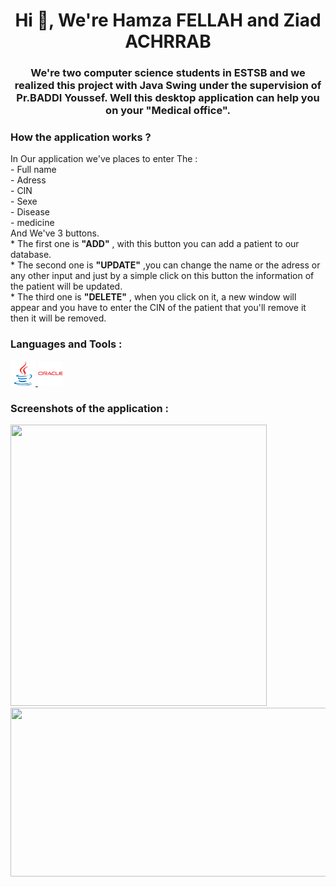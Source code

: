 <h1 align="center">Hi 👋, We're Hamza FELLAH and Ziad ACHRRAB</h1>
<h3 align="center">We're two computer science students in ESTSB and we realized this project with Java Swing under the supervision of Pr.BADDI Youssef. Well this desktop application can help you on your "Medical office".</h3>

<h3 align="left">How the application works ?</h3>
<p align="left">
In Our application we've places to enter The :<br>
- Full name<br>
- Adress<br>
- CIN<br>
- Sexe<br>
- Disease<br>
- medicine<br>
And We've 3 buttons.<br>
* The first one is <b>"ADD"</b> , with this button you can add a patient to our database.<br>
* The second one is <b>"UPDATE"</b> ,you can change the name or the adress or any other input and just by a simple click on this button the information of the patient will be updated.<br>
* The third one is <b>"DELETE"</b> , when you click on it, a new window will appear and you have to enter the CIN of the patient that you'll remove it then it will be removed.<br>
</p>

<h3 align="left">Languages and Tools :</h3>
<p align="left"> <a href="https://www.java.com" target="_blank" rel="noreferrer"> <img src="https://raw.githubusercontent.com/devicons/devicon/master/icons/java/java-original.svg" alt="java" width="40" height="40"/> </a> <a href="https://www.oracle.com/" target="_blank" rel="noreferrer"> <img src="https://raw.githubusercontent.com/devicons/devicon/master/icons/oracle/oracle-original.svg" alt="oracle" width="40" height="40"/> </a> </p>

<h3 align="left">Screenshots of the application :</h3>
<p align="left"><img src="https://user-images.githubusercontent.com/115139160/227778595-49ed6526-b845-4eab-93bd-cb09fece4a04.png" width="410" height="450"/><br>
<img src="https://user-images.githubusercontent.com/115139160/227778640-45acf953-09b2-4875-ab8d-db7e44a2eb63.png" width="650" height="270"/> </p>




